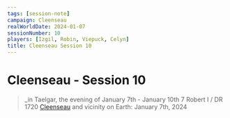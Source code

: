 ```yaml
---
tags: [session-note]
campaign: Cleenseau
realWorldDate: 2024-01-07
sessionNumber: 10
players: [Izgil, Robin, Viepuck, Celyn]
title: Cleenseau Session 10
---
```

# Cleenseau - Session 10
>_in Taelgar, the evening of January 7th - January 10th
>7 Robert I / DR 1720
>[Cleenseau](<../../../gazetteer/greater-sembara/sembara/barony-of-aveil/cleenseau-region/cleenseau/cleenseau.md>) and vicinity
>on Earth: January 7th, 2024


